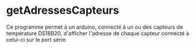 # getAdressesCapteurs
Ce programme permet à un arduino, connecté à un ou des capteurs de température DS18B20, d'afficher l'adresse de chaque capteur connecté à celui-ci sur le port série.